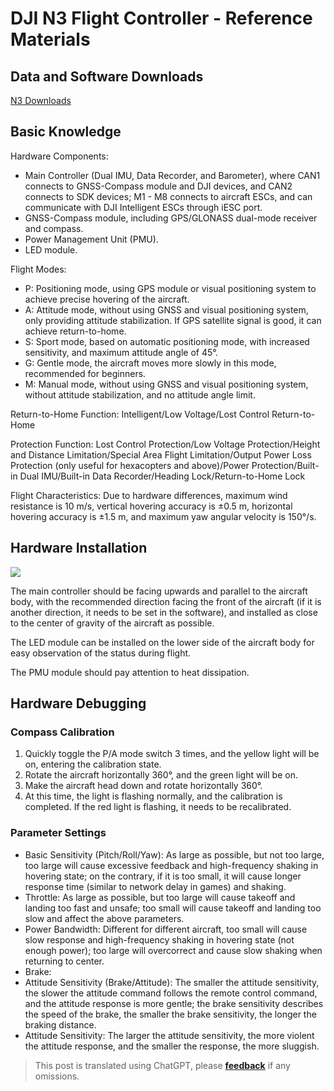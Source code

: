 # DJI N3 Flight Controller - Reference Materials

## Data and Software Downloads

[N3 Downloads](https://www.dji.com/cn/n3/info#downloads")

## Basic Knowledge

Hardware Components:

- Main Controller (Dual IMU, Data Recorder, and Barometer), where CAN1 connects to GNSS-Compass module and DJI devices, and CAN2 connects to SDK devices; M1 - M8 connects to aircraft ESCs, and can communicate with DJI Intelligent ESCs through iESC port.
- GNSS-Compass module, including GPS/GLONASS dual-mode receiver and compass.
- Power Management Unit (PMU).
- LED module.

Flight Modes:

- P: Positioning mode, using GPS module or visual positioning system to achieve precise hovering of the aircraft.
- A: Attitude mode, without using GNSS and visual positioning system, only providing attitude stabilization. If GPS satellite signal is good, it can achieve return-to-home.
- S: Sport mode, based on automatic positioning mode, with increased sensitivity, and maximum attitude angle of 45°.
- G: Gentle mode, the aircraft moves more slowly in this mode, recommended for beginners.
- M: Manual mode, without using GNSS and visual positioning system, without attitude stabilization, and no attitude angle limit.

Return-to-Home Function: Intelligent/Low Voltage/Lost Control Return-to-Home

Protection Function: Lost Control Protection/Low Voltage Protection/Height and Distance Limitation/Special Area Flight Limitation/Output Power Loss Protection (only useful for hexacopters and above)/Power Protection/Built-in Dual IMU/Built-in Data Recorder/Heading Lock/Return-to-Home Lock

Flight Characteristics: Due to hardware differences, maximum wind resistance is 10 m/s, vertical hovering accuracy is ±0.5 m, horizontal hovering accuracy is ±1.5 m, and maximum yaw angular velocity is 150°/s.

## Hardware Installation

![](https://img.wiki-power.com/d/wiki-media/img/UTOOLS1574661666661.png)

The main controller should be facing upwards and parallel to the aircraft body, with the recommended direction facing the front of the aircraft (if it is another direction, it needs to be set in the software), and installed as close to the center of gravity of the aircraft as possible.

The LED module can be installed on the lower side of the aircraft body for easy observation of the status during flight.

The PMU module should pay attention to heat dissipation.

## Hardware Debugging

### Compass Calibration

1. Quickly toggle the P/A mode switch 3 times, and the yellow light will be on, entering the calibration state.
2. Rotate the aircraft horizontally 360°, and the green light will be on.
3. Make the aircraft head down and rotate horizontally 360°.
4. At this time, the light is flashing normally, and the calibration is completed. If the red light is flashing, it needs to be recalibrated.

### Parameter Settings

- Basic Sensitivity (Pitch/Roll/Yaw): As large as possible, but not too large, too large will cause excessive feedback and high-frequency shaking in hovering state; on the contrary, if it is too small, it will cause longer response time (similar to network delay in games) and shaking.
- Throttle: As large as possible, but too large will cause takeoff and landing too fast and unsafe; too small will cause takeoff and landing too slow and affect the above parameters.
- Power Bandwidth: Different for different aircraft, too small will cause slow response and high-frequency shaking in hovering state (not enough power); too large will overcorrect and cause slow shaking when returning to center.
- Brake:
- Attitude Sensitivity (Brake/Attitude): The smaller the attitude sensitivity, the slower the attitude command follows the remote control command, and the attitude response is more gentle; the brake sensitivity describes the speed of the brake, the smaller the brake sensitivity, the longer the braking distance.
- Attitude Sensitivity: The larger the attitude sensitivity, the more violent the attitude response, and the smaller the response, the more sluggish.

> This post is translated using ChatGPT, please [**feedback**](https://github.com/linyuxuanlin/Wiki_MkDocs/issues/new) if any omissions.

